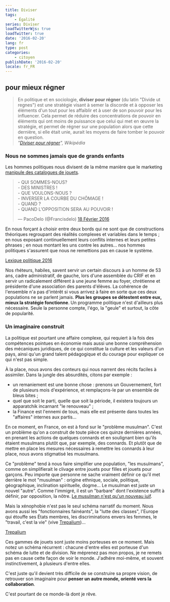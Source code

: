 ```yaml
---
title: Diviser
tags:
    - Égalité
series: Diviser
loadTwitterWjs: true
loadTwitter: true
date: '2016-02-20'
lang: fr
type: post
categories:
    - citoyen
publishDate: '2016-02-20'
locale: fr_FR
---
```


## pour mieux régner

> En politique et en sociologie, **diviser pour régner** (du latin "<span lang="latin">Divide ut regnes</span>") est une stratégie visant à semer la discorde et à opposer les éléments d'un tout pour les affaiblir et à user de son pouvoir pour les influencer. Cela permet de réduire des concentrations de pouvoir en éléments qui ont moins de puissance que celui qui met en œuvre la stratégie, et permet de régner sur une population alors que cette dernière, si elle était unie, aurait les moyens de faire tomber le pouvoir en question.  
> <cite>"[Diviser pour régner](https://fr.wikipedia.org/wiki/Diviser_pour_r%C3%A9gner)", Wikipédia</cite>

<!-- more -->

### Nous ne sommes jamais que de grands enfants

Les hommes politiques nous divisent de la même manière que le marketing [manipule des catalogues de jouets](/2016/02/division-sur-catalogue/ "Division sur catalogue").

<blockquote class="twitter-tweet" data-lang="fr"><p lang="fr" dir="ltr">- QUI SOMMES-NOUS?<br>- DES MINISTRES !<br>- QUE VOULONS-NOUS ?<br>- INVERSER LA COURBE DU CHÔMAGE !<br>- QUAND ?<br>- QUAND L&#39;OPPOSITION SERA AU POUVOIR !</p>&mdash; PacoDelo (@Francisdelo) <a href="https://twitter.com/Francisdelo/status/700281351975649280">18 Février 2016</a></blockquote>

En nous forçant à choisir entre deux bords qui ne sont que de constructions théoriques regroupant des réalités complexes et variables dans le temps ; en nous exposant continuellement leurs conflits internes et leurs petites phrases ; en nous montant les uns contre les autres… nos hommes politiques s'assurent que nous ne remettions pas en cause le système.

<a class="twitter-timeline" href="https://twitter.com/borisschapira/timelines/701154483708043264" data-widget-id="701163341859962880">Lexique politique 2016</a>

Nos rhéteurs, habiles, savent servir un certain discours à un homme de 53 ans, cadre administratif, de gauche, lors d'une assemblée du CRIF et en servir un radicalement différent à une jeune femme au foyer, chrétienne et présidente d'une association des parents d'élèves. La cohérence de l'ensemble n'a pas d'intérêt si vous arrivez à faire en sorte que ces deux populations ne se parlent jamais. **Plus les groupes se détestent entre eux, mieux la stratégie fonctionne**. Un programme politique n'est d'ailleurs plus nécessaire. Seule la personne compte, l'égo, la "geule" et surtout, la côte de popularité.

### Un imaginaire construit

La politique est pourtant une affaire complexe, qui requiert à la fois des compétences pointues en économie mais aussi une bonne compréhension des mécaniques juridiques, de ce qui constitue la culture et les valeurs d'un pays, ainsi qu'un grand talent pédagogique et du courage pour expliquer ce qui n'est pas simple.

À la place, nous avons des conteurs qui nous narrent des récits faciles à assimiler. Dans la jungle des absurdités, citons par exemple :

- un remaniement est une bonne chose : prenons un Gouvernement, fort de plusieurs mois d'expérience, et remplaçons-le par un ensemble de bleus bites ;
- quel que soit le parti, quelle que soit la période, il existera toujours un apparatchik incarnant "le renouveau" ;
- la Finance est l'ennemi de tous, mais elle est présente dans toutes les "affaires" internes aux partis…

En ce moment, en France, on est à fond sur le "problème musulman". C'est un problème qu'on a construit de toute pièce ces quinze dernières années, en prenant les actions de quelques connards et en soulignant bien qu'ils étaient musulmans plutôt que, par exemple, des connards. Et plutôt que de mettre en place les mesures nécessaires à remettre les connards à leur place, nous avons stigmatisé les musulmans.

Ce "problème" tend à nous faire simplifier une population, "les musulmans", comme on simplifierait le clivage entre jouets pour filles et jouets pour garçons. Peu importe que personne ne sache vraiment définir ce qu'il met derrière le mot "musulman" : origine ethnique, sociale, politique, géographique, inclination spirituelle, dogme… Le musulman est juste un nouvel "autre". Comme l'immigré, il est un "barbare" dont l'existence suffit à définir, par opposition, la nôtre. [Le musulman n'est qu'un nouveau juif](/2016/02/citations/ "Citations").

Mais la xénophobie n'est pas le seul schéma narratif du moment. Nous avons aussi les "fonctionnaires fainéants", la "lutte des classes", l'Europe qui étouffe ses États membres, les discriminations envers les femmes, le "travail, c'est la vie" (vive [Trepalium](http://www.arte.tv/magazine/trepalium/fr))…

<a class="twitter-timeline" href="https://twitter.com/borisschapira/timelines/701162053386506242" data-widget-id="701162915014057984">Trepalium</a>

Ces gammes de jouets sont juste moins porteuses en ce moment. Mais notez un schéma récurrent : chacune d'entre elles est porteuse d'un schéma de lutte et de division. Ne méprenez pas mon propos, je ne remets pas en cause cette façon de voir le monde. J'adhére moi-même, et souvent instinctivement, à plusieurs d'entre elles.

C'est juste qu'il devient très difficile de se construire sa propre vision, de retrouver son imaginaire pour **penser un autre monde, orienté vers la collaboration**.

C'est pourtant de ce monde-là dont je rêve.
